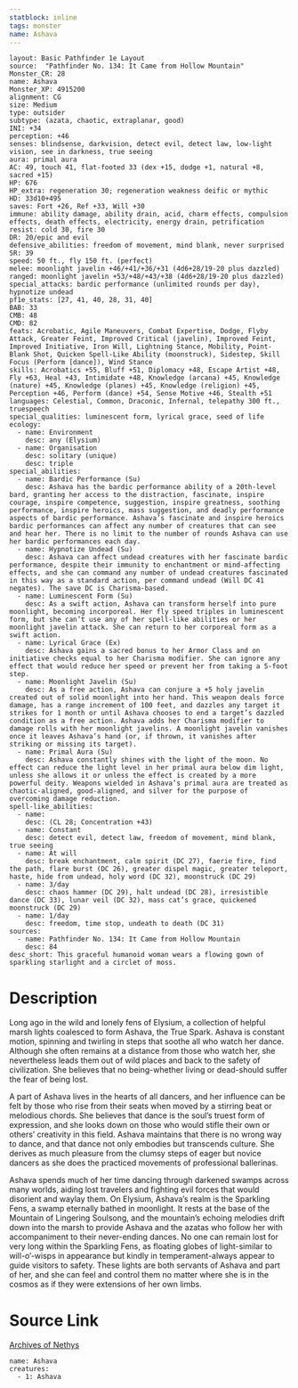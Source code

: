 ```yaml
---
statblock: inline
tags: monster
name: Ashava
---
```

```statblock
layout: Basic Pathfinder 1e Layout
source:  "Pathfinder No. 134: It Came from Hollow Mountain"
Monster_CR: 28
name: Ashava
Monster_XP: 4915200
alignment: CG
size: Medium
type: outsider
subtype: (azata, chaotic, extraplanar, good)
INI: +34
perception: +46
senses: blindsense, darkvision, detect evil, detect law, low-light vision, see in darkness, true seeing
aura: primal aura
AC: 49, touch 41, flat-footed 33 (dex +15, dodge +1, natural +8, sacred +15)
HP: 676
HP_extra: regeneration 30; regeneration weakness deific or mythic
HD: 33d10+495
saves: Fort +26, Ref +33, Will +30
immune: ability damage, ability drain, acid, charm effects, compulsion effects, death effects, electricity, energy drain, petrification
resist: cold 30, fire 30
DR: 20/epic and evil
defensive_abilities: freedom of movement, mind blank, never surprised
SR: 39
speed: 50 ft., fly 150 ft. (perfect)
melee: moonlight javelin +46/+41/+36/+31 (4d6+28/19-20 plus dazzled)
ranged: moonlight javelin +53/+48/+43/+38 (4d6+28/19-20 plus dazzled)
special_attacks: bardic performance (unlimited rounds per day), hypnotize undead
pf1e_stats: [27, 41, 40, 28, 31, 40]
BAB: 33
CMB: 48
CMD: 82
feats: Acrobatic, Agile Maneuvers, Combat Expertise, Dodge, Flyby Attack, Greater Feint, Improved Critical (javelin), Improved Feint, Improved Initiative, Iron Will, Lightning Stance, Mobility, Point-Blank Shot, Quicken Spell-Like Ability (moonstruck), Sidestep, Skill Focus (Perform [dance]), Wind Stance
skills: Acrobatics +55, Bluff +51, Diplomacy +48, Escape Artist +48, Fly +63, Heal +43, Intimidate +48, Knowledge (arcana) +45, Knowledge (nature) +45, Knowledge (planes) +45, Knowledge (religion) +45, Perception +46, Perform (dance) +54, Sense Motive +46, Stealth +51
languages: Celestial, Common, Draconic, Infernal, telepathy 300 ft., truespeech
special_qualities: luminescent form, lyrical grace, seed of life
ecology:
  - name: Environment
    desc: any (Elysium)
  - name: Organisation
    desc: solitary (unique)
    desc: triple
special_abilities:
  - name: Bardic Performance (Su)
    desc: Ashava has the bardic performance ability of a 20th-level bard, granting her access to the distraction, fascinate, inspire courage, inspire competence, suggestion, inspire greatness, soothing performance, inspire heroics, mass suggestion, and deadly performance aspects of bardic performance. Ashava’s fascinate and inspire heroics bardic performances can affect any number of creatures that can see and hear her. There is no limit to the number of rounds Ashava can use her bardic performances each day.
  - name: Hypnotize Undead (Su)
    desc: Ashava can affect undead creatures with her fascinate bardic performance, despite their immunity to enchantment or mind-affecting effects, and she can command any number of undead creatures fascinated in this way as a standard action, per command undead (Will DC 41 negates). The save DC is Charisma-based.
  - name: Luminescent Form (Su)
    desc: As a swift action, Ashava can transform herself into pure moonlight, becoming incorporeal. Her fly speed triples in luminescent form, but she can’t use any of her spell-like abilities or her moonlight javelin attack. She can return to her corporeal form as a swift action.
  - name: Lyrical Grace (Ex)
    desc: Ashava gains a sacred bonus to her Armor Class and on initiative checks equal to her Charisma modifier. She can ignore any effect that would reduce her speed or prevent her from taking a 5-foot step.
  - name: Moonlight Javelin (Su)
    desc: As a free action, Ashava can conjure a +5 holy javelin created out of solid moonlight into her hand. This weapon deals force damage, has a range increment of 100 feet, and dazzles any target it strikes for 1 month or until Ashava chooses to end a target’s dazzled condition as a free action. Ashava adds her Charisma modifier to damage rolls with her moonlight javelins. A moonlight javelin vanishes once it leaves Ashava’s hand (or, if thrown, it vanishes after striking or missing its target).
  - name: Primal Aura (Su)
    desc: Ashava constantly shines with the light of the moon. No effect can reduce the light level in her primal aura below dim light, unless she allows it or unless the effect is created by a more powerful deity. Weapons wielded in Ashava’s primal aura are treated as chaotic-aligned, good-aligned, and silver for the purpose of overcoming damage reduction.
spell-like_abilities:
  - name:
    desc: (CL 28; Concentration +43)
  - name: Constant
    desc: detect evil, detect law, freedom of movement, mind blank, true seeing
  - name: At will
    desc: break enchantment, calm spirit (DC 27), faerie fire, find the path, flare burst (DC 26), greater dispel magic, greater teleport, haste, hide from undead, holy word (DC 32), moonstruck (DC 29)
  - name: 3/day
    desc: chaos hammer (DC 29), halt undead (DC 28), irresistible dance (DC 33), lunar veil (DC 32), mass cat’s grace, quickened moonstruck (DC 29)
  - name: 1/day
    desc: freedom, time stop, undeath to death (DC 31)
sources:
  - name: Pathfinder No. 134: It Came from Hollow Mountain
    desc: 84
desc_short: This graceful humanoid woman wears a flowing gown of sparkling starlight and a circlet of moss.
```
# Description
Long ago in the wild and lonely fens of Elysium, a collection of helpful marsh lights coalesced to form Ashava, the True Spark. Ashava is constant motion, spinning and twirling in steps that soothe all who watch her dance. Although she often remains at a distance from those who watch her, she nevertheless leads them out of wild places and back to the safety of civilization. She believes that no being-whether living or dead-should suffer the fear of being lost.

 A part of Ashava lives in the hearts of all dancers, and her influence can be felt by those who rise from their seats when moved by a stirring beat or melodious chords. She believes that dance is the soul’s truest form of expression, and she looks down on those who would stifle their own or others’ creativity in this field. Ashava maintains that there is no wrong way to dance, and that dance not only embodies but transcends culture. She derives as much pleasure from the clumsy steps of eager but novice dancers as she does the practiced movements of professional ballerinas.

 Ashava spends much of her time dancing through darkened swamps across many worlds, aiding lost travelers and fighting evil forces that would disorient and waylay them. On Elysium, Ashava’s realm is the Sparkling Fens, a swamp eternally bathed in moonlight. It rests at the base of the Mountain of Lingering Soulsong, and the mountain’s echoing melodies drift down into the marsh to provide Ashava and the azatas who follow her with accompaniment to their never-ending dances. No one can remain lost for very long within the Sparkling Fens, as floating globes of light-similar to will-o’-wisps in appearance but kindly in temperament-always appear to guide visitors to safety. These lights are both servants of Ashava and part of her, and she can feel and control them no matter where she is in the cosmos as if they were extensions of her own limbs.
# Source Link
[Archives of Nethys](https://aonprd.com/MonsterDisplay.aspx?ItemName=Ashava)
```encounter-table
name: Ashava
creatures:
  - 1: Ashava
```
